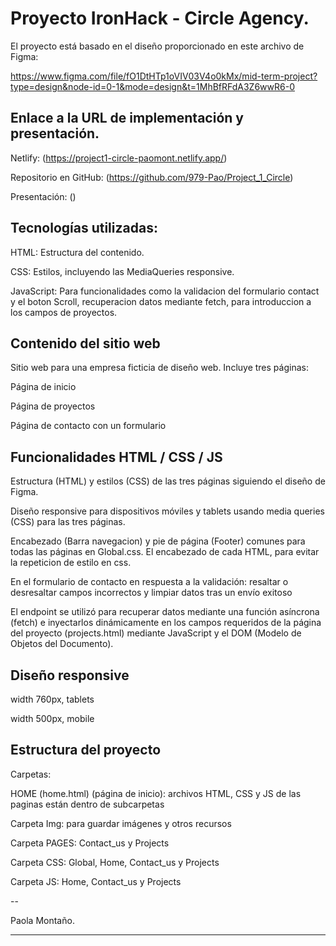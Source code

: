 # Proyecto IronHack - Circle Agency.

El proyecto está basado en el diseño proporcionado en este archivo de Figma: 

https://www.figma.com/file/fO1DtHTp1oVIV03V4o0kMx/mid-term-project?type=design&node-id=0-1&mode=design&t=1MhBfRFdA3Z6wwR6-0


## Enlace a la URL de implementación y presentación.

Netlify: (https://project1-circle-paomont.netlify.app/)

Repositorio en GitHub: (https://github.com/979-Pao/Project_1_Circle)

Presentación: ()

## Tecnologías utilizadas:

HTML: Estructura del contenido.

CSS: Estilos, incluyendo las MediaQueries responsive.

JavaScript: Para funcionalidades como la validacion del formulario contact y el boton Scroll, recuperacion datos mediante fetch, para introduccion a los campos de proyectos.

## Contenido del sitio web

Sitio web para una empresa ficticia de diseño web. Incluye tres páginas:

Página de inicio

Página de proyectos

Página de contacto con un formulario

## Funcionalidades HTML / CSS / JS

Estructura (HTML) y estilos (CSS) de las tres páginas siguiendo el diseño de Figma.

Diseño responsive para dispositivos móviles y tablets usando media queries (CSS) para las tres páginas.

Encabezado (Barra navegacion) y pie de página (Footer) comunes para todas las páginas en Global.css. El encabezado de cada HTML, para evitar la repeticion de estilo en css.

En el formulario de contacto en respuesta a la validación: resaltar o desresaltar campos incorrectos y limpiar datos tras un envío exitoso

El endpoint se utilizó para recuperar datos mediante una función asíncrona (fetch) e inyectarlos dinámicamente en los campos requeridos de la página del proyecto (projects.html) mediante JavaScript y el DOM (Modelo de Objetos del Documento).

## Diseño responsive

width 760px, tablets

width 500px, mobile

## Estructura del proyecto

Carpetas:

HOME (home.html) (página de inicio): archivos HTML, CSS y JS de las paginas están dentro de subcarpetas

Carpeta Img: para guardar imágenes y otros recursos

Carpeta PAGES: Contact_us y Projects

Carpeta CSS: Global, Home, Contact_us y Projects

Carpeta JS: Home, Contact_us y Projects

--

Paola Montaño.

---
